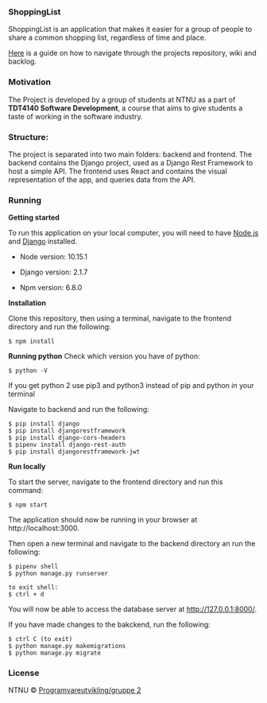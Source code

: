 ### ShoppingList

ShoppingList is an application that makes it easier for a group of people to share a common shopping list, regardless of time and place.

[Here](https://gitlab.stud.idi.ntnu.no/programvareutvikling-v19/gruppe-2/wikis/home) is a guide on how to navigate through the projects repository, wiki and backlog. 

### Motivation

The Project is developed by a group of students at NTNU as a part of **TDT4140 Software Development**, a course that aims to give students a taste of working in the software industry.

### Structure:

The project is separated into two main folders: backend and frontend. The backend contains the Django project, used as a Django Rest Framework to host a simple API. The frontend uses React and contains the visual representation of the app, and queries data from the API. 

### Running
**Getting started**

To run this application on your local computer, you will need to have [Node.js](https://nodejs.org/en/) and [Django](https://docs.djangoproject.com/en/2.1/topics/install/) installed. 

*  Node version: 10.15.1

*  Django version: 2.1.7

*  Npm version: 6.8.0



**Installation**

Clone this repository, then using a terminal, navigate to the frontend directory and run the following:
```
$ npm install
```

**Running python**
Check which version you have of python:
```
$ python -V
```
If you get python 2 use pip3 and python3 instead of pip and python in your terminal

Navigate to backend and run the following: 
```
$ pip install django
$ pip install djangorestframework
$ pip install django-cors-headers
$ pipenv install django-rest-auth
$ pip install djangorestframework-jwt
```



**Run locally**

To start the server, navigate to the frontend directory and run this command:
```
$ npm start
```
The application should now be running in your browser at http://localhost:3000.

Then open a new terminal and navigate to the backend directory an run the following: 
```
$ pipenv shell
$ python manage.py runserver

to exit shell:
$ ctrl + d
```
You will now be able to access the database server at http://127.0.0.1:8000/.

If you have made changes to the bakckend, run the following: 
```
$ ctrl C (to exit)
$ python manage.py makemigrations
$ python manage.py migrate
```

### License

NTNU © [Programvareutvikling/gruppe 2](https://gitlab.stud.idi.ntnu.no/programvareutvikling-v19/gruppe-2)